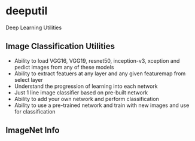 # deeputil
Deep Learning Utilities

## Image Classification Utilities

 - Ability to load VGG16, VGG19, resnet50, inception-v3, xception and pedict images from any of these models
 - Ability to extract featuers at any layer and any given featuremap from select layer
 - Understand the progression of learning into each network
 - Just 1 line image classifier based on pre-built network
 - Ability to add your own network and perform classification
 - Ability to use a pre-trained network and train with new images and use for classification

## ImageNet Info
